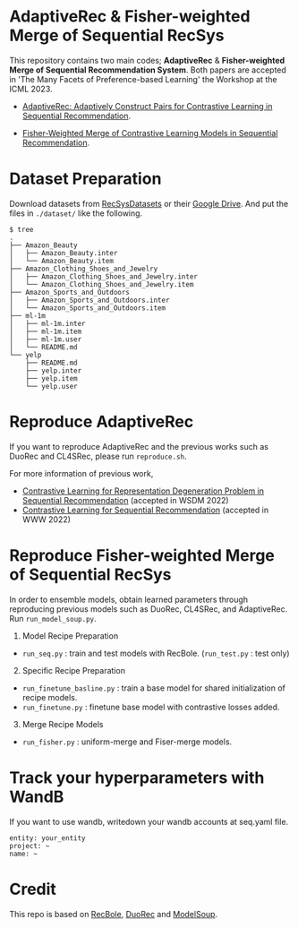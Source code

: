 #  AdaptiveRec & Fisher-weighted Merge of Sequential RecSys

This repository contains two main codes; **AdaptiveRec** & **Fisher-weighted Merge of Sequential Recommendation System**. Both papers are accepted in 'The Many Facets of Preference-based Learning' the Workshop at the ICML 2023.  

- [AdaptiveRec: Adaptively Construct Pairs for Contrastive Learning in Sequential Recommendation](https://arxiv.org/abs/2307.05469).

- [Fisher-Weighted Merge of Contrastive Learning Models in Sequential Recommendation](https://arxiv.org/abs/2307.05476).

# Dataset Preparation

Download datasets from [RecSysDatasets](https://github.com/RUCAIBox/RecSysDatasets) or their [Google Drive](https://drive.google.com/drive/folders/1ahiLmzU7cGRPXf5qGMqtAChte2eYp9gI). And put the files in `./dataset/` like the following.

```
$ tree
.
├── Amazon_Beauty
│   ├── Amazon_Beauty.inter
│   └── Amazon_Beauty.item
├── Amazon_Clothing_Shoes_and_Jewelry
│   ├── Amazon_Clothing_Shoes_and_Jewelry.inter
│   └── Amazon_Clothing_Shoes_and_Jewelry.item
├── Amazon_Sports_and_Outdoors
│   ├── Amazon_Sports_and_Outdoors.inter
│   └── Amazon_Sports_and_Outdoors.item
├── ml-1m
│   ├── ml-1m.inter
│   ├── ml-1m.item
│   ├── ml-1m.user
│   └── README.md
└── yelp
    ├── README.md
    ├── yelp.inter
    ├── yelp.item
    └── yelp.user

```


# Reproduce AdaptiveRec

If you want to reproduce AdaptiveRec and the previous works such as DuoRec and CL4SRec, please run `reproduce.sh`.

For more information of previous work, 
- [Contrastive Learning for Representation Degeneration Problem in Sequential Recommendation](https://arxiv.org/abs/2110.05730) (accepted in WSDM 2022)
- [Contrastive Learning for Sequential Recommendation](https://arxiv.org/abs/2010.14395) (accepted in WWW 2022)

# Reproduce Fisher-weighted Merge of Sequential RecSys

In order to ensemble models, obtain learned parameters through reproducing previous models such as DuoRec, CL4SRec, and AdaptiveRec.
Run `run_model_soup.py`.

1. Model Recipe Preparation
- `run_seq.py` : train and test models with RecBole. (`run_test.py` : test only)

2. Specific Recipe Preparation
- `run_finetune_basline.py` : train a base model for shared initialization of recipe models.
- `run_finetune.py` : finetune base model with contrastive losses added.

3. Merge Recipe Models
- `run_fisher.py` : uniform-merge and Fiser-merge models.

# Track your hyperparameters with WandB

If you want to use wandb, writedown your wandb accounts at seq.yaml file.
```
entity: your_entity
project: ~
name: ~
```

# Credit
This repo is based on [RecBole](https://github.com/RUCAIBox/RecBole), [DuoRec](https://github.com/RuihongQiu/DuoRec) and [ModelSoup](https://github.com/mlfoundations/model-soups).
